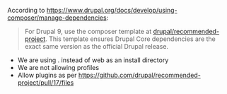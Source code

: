 According to https://www.drupal.org/docs/develop/using-composer/manage-dependencies:

> For Drupal 9, use the composer template at [drupal/recommended-project](https://github.com/drupal/recommended-project). This template ensures Drupal Core dependencies are the exact same version as the official Drupal release.

* We are using . instead of web as an install directory
* We are not allowing profiles
* Allow plugins as per https://github.com/drupal/recommended-project/pull/17/files
